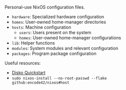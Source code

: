 Personal-use NixOS configuration files.

- `hardware`: Specialized hardware configuration
- `homes`: User-owned home-manager directories
- `hosts`: Machine configuration
  - `users`: Users present on the system
  - `homes`: User-owned home-manager configurations
- `lib`: Helper functions
- `modules`: System modules and relevant configuration
- `packages`: Program package configuration

Useful resources:
- [Disko Quickstart](https://github.com/nix-community/disko/blob/master/docs/quickstart.md)
- `sudo nixos-install --no-root-passwd --flake github:encode42/nixos#host`